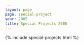 ```yaml
---
layout: page
page: special-project
year: 2005
title: Special Projects 2005
---
```


{% include special-projects.html %}
